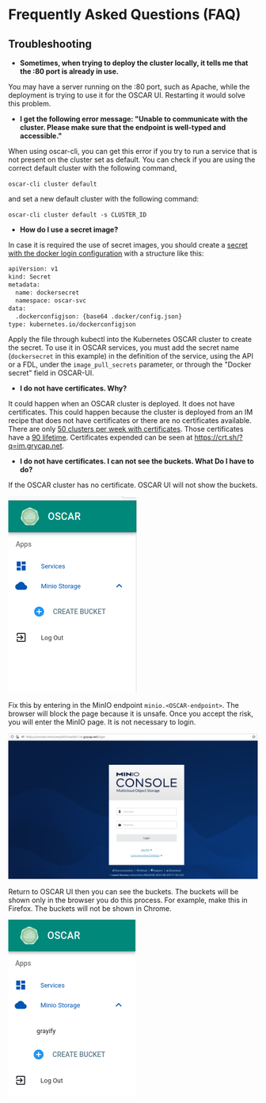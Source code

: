 # Frequently Asked Questions (FAQ)

## Troubleshooting

- **Sometimes, when trying to deploy the cluster locally, it tells **me that the :80 port** is already in use.**

You may have a server running on the :80 port, such as Apache, while the deployment is trying to use it for the OSCAR UI. Restarting it would solve this problem.

- **I get the following error message: "Unable to communicate with the cluster. Please make sure that the endpoint is well-typed and accessible."**

When using oscar-cli, you can get this error if you try to run a service that is not present on the cluster set as default.
You can check if you are using the correct default cluster with the following command,

`oscar-cli cluster default`

and set a new default cluster with the following command:

`oscar-cli cluster default -s CLUSTER_ID`

- **How do I use a secret image?**

In case it is required the use of secret images, you should create a [secret with the docker login configuration](https://kubernetes.io/docs/tasks/configure-pod-container/pull-image-private-registry/#registry-secret-existing-credentials) with a structure like this:

```
apiVersion: v1
kind: Secret
metadata:
  name: dockersecret
  namespace: oscar-svc
data:
  .dockerconfigjson: {base64 .docker/config.json}
type: kubernetes.io/dockerconfigjson
```

Apply the file through kubectl into the Kubernetes OSCAR cluster to create the secret. To use it in OSCAR services, you must add the secret name (`dockersecret` in this example) in the definition of the service, using the API or a FDL, under the `image_pull_secrets` parameter, or through the "Docker secret" field in OSCAR-UI.

- **I do not have certificates. Why?**

It could happen when an OSCAR cluster is deployed. It does not have certificates. This could happen because the cluster is deployed from an IM recipe that does not have certificates or there are no certificates available. There are only [50 clusters per week with certificates](https://letsencrypt.org/docs/rate-limits/). Those certificates have a [90 lifetime](https://letsencrypt.org/2015/11/09/why-90-days.html). Certificates expended can be seen at https://crt.sh/?q=im.grycap.net.

- **I do not have certificates. I can not see the buckets. What Do I have to do?**

If the OSCAR cluster has no certificate. OSCAR UI will not show the buckets.

![no-buckets.png](images/faq/certificates/02.-no-buckets.png)

Fix this by entering in the MinIO endpoint `minio.<OSCAR-endpoint>`. The browser will block the page because it is unsafe. Once you accept the risk, you will enter the MinIO page. It is not necessary to login.

![in-minio.png](images/faq/certificates/05.-in-minio.png)

Return to OSCAR UI then you can see the buckets.
The buckets will be shown only in the browser you do this process.
For example, make this in Firefox. The buckets will not be shown in Chrome.

![got-buckets.png](images/faq/certificates/06.-got-buckets.png)
